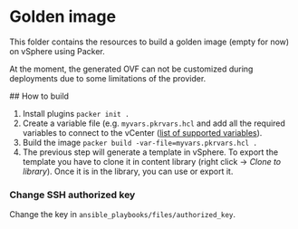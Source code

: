 # Golden image

This folder contains the resources to build a golden image (empty for now) on vSphere using Packer.

At the moment, the generated OVF can not be customized during deployments due to some limitations of the provider.

## How to build

1. Install plugins
    `packer init .`
1. Create a variable file (e.g. `myvars.pkrvars.hcl` and add all the required variables to connect to the vCenter ([list of supported variables](variables.pkr.hcl)).
1. Build the image
    `packer build -var-file=myvars.pkrvars.hcl .`
1. The previous step will generate a template in vSphere. To export the template you have to clone it in content library (right click -> <i>Clone to library</i>). Once it is in the library, you can use or export it.

### Change SSH authorized key

Change the key in `ansible_playbooks/files/authorized_key`.